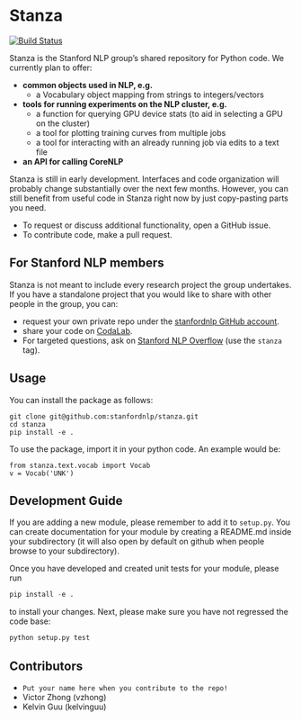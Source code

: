 # Stanza

[![Build Status](https://travis-ci.org/stanfordnlp/stanza.svg?branch=master)](https://travis-ci.org/stanfordnlp/stanza)

Stanza is the Stanford NLP group’s shared repository for Python code. We currently plan to offer:

- **common objects used in NLP, e.g.**
    - a Vocabulary object mapping from strings to integers/vectors
- **tools for running experiments on the NLP cluster, e.g.**
    - a function for querying GPU device stats (to aid in selecting a GPU on the cluster)
    - a tool for plotting training curves from multiple jobs
    - a tool for interacting with an already running job via edits to a text file
- **an API for calling CoreNLP**

Stanza is still in early development. Interfaces and code organization will probably change substantially over the next few months. However, you can still benefit from useful code in Stanza right now by just copy-pasting parts you need.

- To request or discuss additional functionality, open a GitHub issue.
- To contribute code, make a pull request.

## For Stanford NLP members

Stanza is not meant to include every research project the group undertakes. If you have a standalone project that you would like to share with other people in the group, you can:

- request your own private repo under the [stanfordnlp GitHub account](https://github.com/stanfordnlp).
- share your code on [CodaLab](https://codalab.stanford.edu/).
- For targeted questions, ask on [Stanford NLP Overflow](http://nlp.stanford.edu/local/qa/) (use the `stanza` tag).

## Usage

You can install the package as follows:

```
git clone git@github.com:stanfordnlp/stanza.git
cd stanza
pip install -e .
```

To use the package, import it in your python code. An example would be:

```
from stanza.text.vocab import Vocab
v = Vocab('UNK')
```

## Development Guide

If you are adding a new module, please remember to add it to `setup.py`. You can create documentation for your
module by creating a README.md inside your subdirectory (it will also open by default on github when people browse
to your subdirectory).

Once you have developed and created unit tests for your module, please run

``` python
pip install -e .
```

to install your changes. Next, please make sure you have not regressed the code base:

```python
python setup.py test
```

## Contributors

- `Put your name here when you contribute to the repo!`
- Victor Zhong (vzhong)
- Kelvin Guu (kelvinguu)
